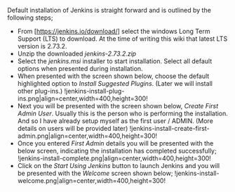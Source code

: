 Default installation of Jenkins is straight forward and is outlined by the following steps;

* From [https://jenkins.io/download/] select the windows Long Term Support (LTS) to download. At the time of writing this wiki that latest LTS version is 2.73.2.
* Unzip the downloaded *jenkins-2.73.2.zip*
* Select the *jenkins.msi* installer to start installation. Select all default options when presented during installation.
* When presented with the screen shown below, choose the default highlighted option to *Install Suggested Plugins*. (Later we will install other plug-ins.)
!jenkins-install-plug-ins.png|align=center,width=400,height=300!
* Next you will be presented with the screen shown below, *Create First Admin User*. Usually this is the person who is performing the installation. And so I have already setup myself as the first user / ADMIN. (More details on users will be provided later)
!jenkins-install-create-first-admin.png|align=center,width=400,height=300!
* Once you entered *First Admin* details you will be presented with the below screen, indicating the installation has completed successfully;
!jenkins-install-complete.png|align=center,width=400,height=300!
* Click on the *Start Using Jenkins* button to launch Jenkins and you will be presented with the *Welcome* screen shown below;
!jenkins-install-welcome.png|align=center,width=400,height=300!





